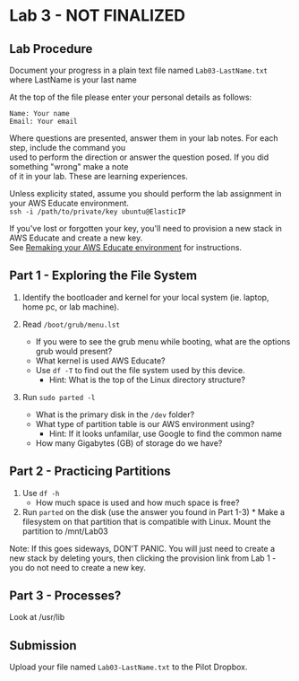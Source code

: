 # Lab 3 - NOT FINALIZED

## Lab Procedure
Document your progress in a plain text file named `Lab03-LastName.txt`  
where LastName is your last name

At the top of the file please enter your personal details as follows:
```
Name: Your name
Email: Your email

```

Where questions are presented, answer them in your lab notes.  For each step, include the command you  
used to perform the direction or answer the question posed.  If you did something "wrong" make a note  
of it in your lab.  These are learning experiences.

Unless explicity stated, assume you should perform the lab assignment in your AWS Educate environment.  
`ssh -i /path/to/private/key ubuntu@ElasticIP`  

If you've lost or forgotten your key, you'll need to provision a new stack in AWS Educate and create a new key.  
See [Remaking your AWS Educate environment](../../..) for instructions.

## Part 1 - Exploring the File System
1. Identify the bootloader and kernel for your local system (ie. laptop, home pc, or lab machine).

2. Read `/boot/grub/menu.lst`  
    * If you were to see the grub menu while booting, what are the options grub would present?  
    * What kernel is used AWS Educate?   
    * Use `df -T` to find out the file system used by this device.  
        * Hint: What is the top of the Linux directory structure?

3. Run `sudo parted -l`
    * What is the primary disk in the `/dev` folder?  
    * What type of partition table is our AWS environment using? 
        * Hint: If it looks unfamilar, use Google to find the common name
    * How many Gigabytes (GB) of storage do we have?

## Part 2 - Practicing Partitions
1. Use `df -h`
    * How much space is used and how much space is free?
2. Run `parted` on the disk (use the answer you found in Part 1-3)
    * 
  Make a filesystem on that partition that is compatible with Linux.  Mount the partition to /mnt/Lab03

Note: If this goes sideways, DON'T PANIC.  You will just need to create a new stack by deleting yours, then clicking the provision link from Lab 1 - you do not need to create a new key.

## Part 3 - Processes?


Look at /usr/lib

## Submission
Upload your file named `Lab03-LastName.txt` to the Pilot Dropbox.